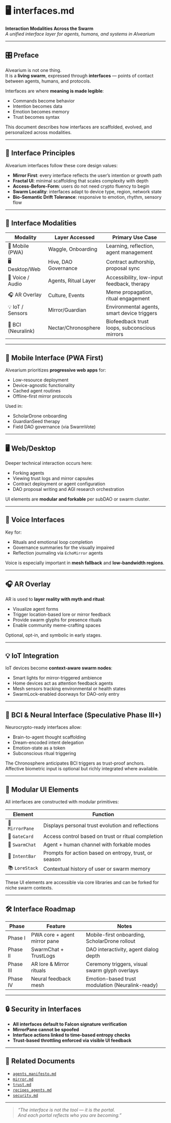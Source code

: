 # 🖥️ interfaces.md  
**Interaction Modalities Across the Swarm**  
*A unified interface layer for agents, humans, and systems in Alvearium*

---

## 🎛️ Preface

Alvearium is not one thing.  
It is a **living swarm**, expressed through **interfaces** — points of contact between agents, humans, and protocols.

Interfaces are where **meaning is made legible**:  
- Commands become behavior  
- Intention becomes data  
- Emotion becomes memory  
- Trust becomes syntax

This document describes how interfaces are scaffolded, evolved, and personalized across modalities.

---

## 🧭 Interface Principles

Alvearium interfaces follow these core design values:

- **Mirror First**: every interface reflects the user’s intention or growth path  
- **Fractal UI**: minimal scaffolding that scales complexity with depth  
- **Access-Before-Form**: users do not need crypto fluency to begin  
- **Swarm Locality**: interfaces adapt to device type, region, network state  
- **Bio-Semantic Drift Tolerance**: responsive to emotion, rhythm, sensory flow  

---

## 🔰 Interface Modalities

| Modality        | Layer Accessed       | Primary Use Case                            |
|------------------|----------------------|----------------------------------------------|
| 📱 Mobile (PWA)    | Waggle, Onboarding    | Learning, reflection, agent management       |
| 🖥️ Desktop/Web     | Hive, DAO Governance  | Contract authorship, proposal sync           |
| 🧠 Voice / Audio    | Agents, Ritual Layer  | Accessibility, low-input feedback, therapy   |
| 🎧 AR Overlay      | Culture, Events       | Meme propagation, ritual engagement          |
| 💡 IoT / Sensors   | Mirror/Guardian       | Environmental agents, smart device triggers  |
| 🧬 BCI (Neuralink) | Nectar/Chronosphere   | Biofeedback trust loops, subconscious mirrors|

---

## 📱 Mobile Interface (PWA First)

Alvearium prioritizes **progressive web apps** for:

- Low-resource deployment  
- Device-agnostic functionality  
- Cached agent routines  
- Offline-first mirror protocols  

Used in:
- ScholarDrone onboarding  
- GuardianSeed therapy  
- Field DAO governance (via SwarmVote)

---

## 🖥️ Web/Desktop

Deeper technical interaction occurs here:

- Forking agents  
- Viewing trust logs and mirror capsules  
- Contract deployment or agent configuration  
- DAO proposal writing and AGI research orchestration

UI elements are **modular and forkable** per subDAO or swarm cluster.

---

## 🧠 Voice Interfaces

Key for:
- Rituals and emotional loop completion  
- Governance summaries for the visually impaired  
- Reflection journaling via `EchoMirror` agents

Voice is especially important in **mesh fallback** and **low-bandwidth regions**.

---

## 🎧 AR Overlay

AR is used to **layer reality with myth and ritual**:

- Visualize agent forms  
- Trigger location-based lore or mirror feedback  
- Provide swarm glyphs for presence rituals  
- Enable community meme-crafting spaces

Optional, opt-in, and symbolic in early stages.

---

## 💡 IoT Integration

IoT devices become **context-aware swarm nodes**:

- Smart lights for mirror-triggered ambience  
- Home devices act as attention feedback agents  
- Mesh sensors tracking environmental or health states  
- SwarmLock-enabled doorways for DAO-only entry  

---

## 🧬 BCI & Neural Interface (Speculative Phase III+)

Neurocrypto-ready interfaces allow:

- Brain-to-agent thought scaffolding  
- Dream-encoded intent delegation  
- Emotion-state as a token  
- Subconscious ritual triggering  

The Chronosphere anticipates BCI triggers as trust-proof anchors.  
Affective biometric input is optional but richly integrated where available.

---

## 🧩 Modular UI Elements

All interfaces are constructed with modular primitives:

| Element         | Function                         |
|------------------|----------------------------------|
| 🧠 `MirrorPane`   | Displays personal trust evolution and reflections  
| 🔐 `GateCard`     | Access control based on trust or ritual completion  
| 💬 `SwarmChat`    | Agent + human channel with forkable modes  
| 🧭 `IntentBar`    | Prompts for action based on entropy, trust, or season  
| 📚 `LoreStack`    | Contextual history of user or swarm memory  

These UI elements are accessible via core libraries and can be forked for niche swarm contexts.

---

## 🛠 Interface Roadmap

| Phase      | Feature                      | Notes                                             |
|------------|------------------------------|---------------------------------------------------|
| Phase I    | PWA core + agent mirror pane | Mobile-first onboarding, ScholarDrone rollout     |
| Phase II   | SwarmChat + TrustLogs        | DAO interactivity, agent dialog depth             |
| Phase III  | AR lore & Mirror rituals     | Ceremony triggers, visual swarm glyph overlays    |
| Phase IV   | Neural feedback mesh         | Emotion-based trust modulation (Neuralink-ready)  |

---

## 🔒 Security in Interfaces

- **All interfaces default to Falcon signature verification**  
- **MirrorPane cannot be spoofed**  
- **Interface actions linked to time-based entropy checks**  
- **Trust-based throttling enforced via visible UI feedback**

---

## 📂 Related Documents

- [`agents_manifesto.md`](../agents/agents_manifesto.md)  
- [`mirror.md`](../rituals/mirror.md)  
- [`trust.md`](./trust.md)  
- [`recipes_agents.md`](../rituals/recipes_agents.md)  
- [`security.md`](./security.md)  

---

> *“The interface is not the tool — it is the portal.  
> And each portal reflects who you are becoming.”*
